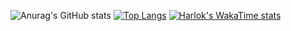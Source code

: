 ![Anurag's GitHub stats](https://github-readme-stats.vercel.app/api?username=RenanMRb&show=reviews,discussions_started,discussions_answered,prs_merged,prs_merged_percentage&show_icons=true&title_color=44FF00&icon_color=44FF00&text_color=00FFFF&bg_color=000000&border_color=00FFFF&border&card_width=500px)
[![Top Langs](https://github-readme-stats.vercel.app/api/top-langs/?username=RenanMRb&layout=donut-vertical&show_icons=true&title_color=44FF00&icon_color=44FF00&text_color=00FFFF&bg_color=000000&border_color=00FFFF&border&card_width=500px)](https://github.com/RenanMRb/github-readme-stats)
[![Harlok's WakaTime stats](https://github-readme-stats.vercel.app/api/wakatime?username=RenanMRb&show=reviews,discussions_started,discussions_answered,prs_merged,prs_merged_percentage&show_icons=true&title_color=44FF00&icon_color=44FF00&text_color=00FFFF&bg_color=000000&border_color=00FFFF&border&card_width=500px)](https://github.com/RenanMRb/github-readme-stats)
